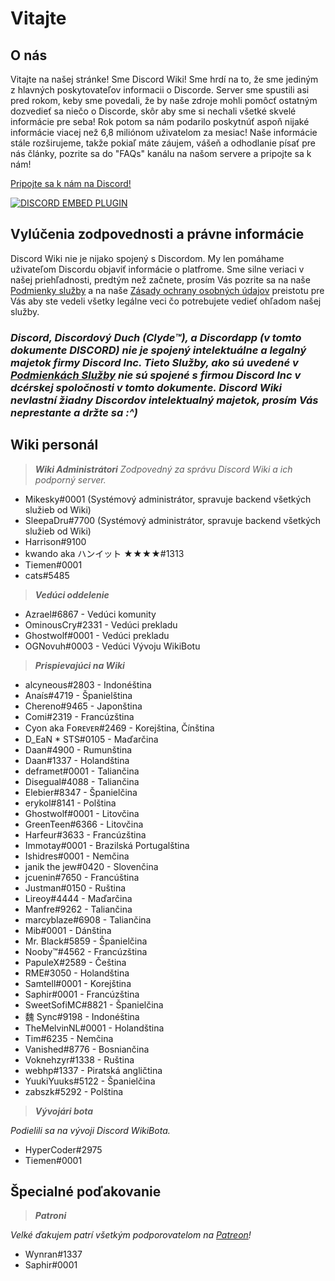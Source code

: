<!-- TITLE: Slovak - Domovská stránka -->
<!-- SUBTITLE: Vitajte na Discord Wiki! -->

# Vitajte
## O nás
Vitajte na našej stránke! Sme Discord Wiki! Sme hrdí na to, že sme jediným z hlavných poskytovateľov informacii o Discorde. Server sme spustili asi pred rokom, keby sme povedali, že by naše zdroje mohli pomôcť ostatným dozvedieť sa niečo o Discorde, skôr aby sme si nechali všetké skvelé informácie pre seba! Rok potom sa nám podarilo poskytnúť aspoň nijaké informácie viacej než 6,8 miliónom uživatelom za mesiac! Naše informácie stále rozširujeme, takže pokiaľ máte záujem, vášeň a odhodlanie písať pre nás články, pozrite sa do "FAQs" kanálu na našom servere a pripojte sa k nám!

[Pripojte sa k nám na Discord!](https://discord.gg/ZRJ9Ghh)

<a href="https://discord.gg/ZRJ9Ghh">![DISCORD EMBED PLUGIN](https://discordapp.com/api/guilds/367460196148183040/widget.png?style=banner2)</a>

## Vylúčenia zodpovednosti a právne informácie
Discord Wiki nie je nijako spojený s Discordom. My len pomáhame uživateľom Discordu objaviť informácie o platfrome. Sme silne veriaci v našej priehľadnosti, predtým než začnete, prosím Vás pozrite sa na naše [Podmienky služby](/meta/terms) a na naše [Zásady ochrany osobných údajov](/meta/privacy) preistotu pre Vás aby ste vedeli všetky legálne veci čo potrebujete vedieť ohľadom našej služby.

### ***Discord, Discordový Duch (Clyde™), a Discordapp (v tomto dokumente DISCORD) nie je spojený intelektuálne a legalný majetok firmy Discord Inc. Tieto Služby, ako sú uvedené v [Podmienkách Služby](/meta/terms) nie sú spojené s firmou Discord Inc v dcérskej spoločnosti v tomto dokumente. Discord Wiki nevlastní žiadny Discordov intelektualný majetok, prosím Vás neprestante a držte sa :^)***



## Wiki personál
> ***Wiki Administrátori***
*Zodpovedný za správu Discord Wiki a ich podporný server.*

* Mikesky#0001 (Systémový administrátor, spravuje backend všetkých služieb od Wiki)
* SleepaDru#7700 (Systémový administrátor, spravuje backend všetkých služieb od Wiki)
* Harrison#9100
* kwando aka ハンイット ★★★★#1313
* Tiemen#0001
* cats#5485

> ***Vedúci oddelenie***

* Azrael#6867 - Vedúci komunity
* OminousCry#2331 - Vedúci prekladu
* Ghostwolf#0001 - Vedúci prekladu
* OGNovuh#0003 - Vedúci Vývoju WikiBotu

> ***Prispievajúci na Wiki***

* alcyneous#2803 - Indonéština
* Anaís#4719 - Španielština
* Chereno#9465 - Japonština
* Comi#2319 - Francúzština
* Cyon aka Fᴏʀᴇᴠᴇʀ#2469 - Korejština, Čínština
* D_EaN * STS#0105 - Maďarčina
* Daan#4900 - Rumunština
* Daan#1337 - Holandština
* deframet#0001 - Taliančina
* Disegual#4088 - Taliančina
* Elebier#8347 - Španielčina
* erykol#8141 - Polština
* Ghostwolf#0001 - Litovčina
* GreenTeen#6366 - Litovčina
* Harfeur#3633 - Francúzština
* Immotay#0001 - Brazilská Portugalština
* Ishidres#0001 - Nemčina
* janik the jew#0420 - Slovenčina
* jcuenin#7650 - Francúština
* Justman#0150 - Ruština
* Lireoy#4444 - Maďarčina
* Manfre#9262 - Taliančina
* marcyblaze#6908 - Taliančina
* Mib#0001 - Dánština
* Mr. Black#5859 - Španielčina
* Nooby™#4562 - Francúzština
* PapuleX#2589 - Čeština
* RME#3050 - Holandština
* Samtell#0001 - Korejština
* Saphir#0001 - Francúzština
* SweetSofiMC#8821 - Španielčina
* 魏 Sync#9198 - Indonéština
* TheMelvinNL#0001 - Holandština
* Tim#6235 - Nemčina
* Vanished#8776 - Bosniančina
* Voknehzyr#1338 - Ruština
* webhp#1337 - Piratská angličtina
* YuukiYuuks#5122 - Španielčina
* zabszk#5292 - Polština

> ***Vývojári bota***

*Podielili sa na vývoji Discord WikiBota.*
* HyperCoder#2975
* Tiemen#0001

## Špecialné poďakovanie

> ***Patroni***

*Velké ďakujem patrí všetkým podporovatelom na [Patreon](https://www.patreon.com/TheDiscordWiki)!*

* Wynran#1337
* Saphir#0001